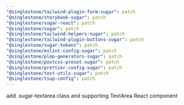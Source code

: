 ```yaml
---
"@singlestone/tailwind-plugin-form-sugar": patch
"@singlestone/storybook-sugar": patch
"@singlestone/sugar-react": patch
"@singlestone/sugar": patch
"@singlestone/tailwind-helpers-sugar": patch
"@singlestone/tailwind-plugin-buttons-sugar": patch
"@singlestone/sugar-tokens": patch
"@singlestone/eslint-config-sugar": patch
"@singlestone/plop-generators-sugar": patch
"@singlestone/postcss-preset-sugar": patch
"@singlestone/prettier-config-sugar": patch
"@singlestone/test-utils-sugar": patch
"@singlestone/tsup-config": patch
---
```


add .sugar-textarea class and supporting TextArea React component
